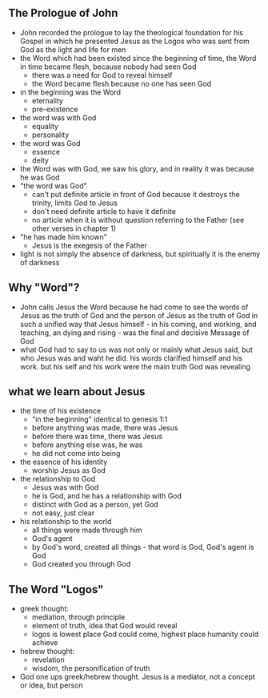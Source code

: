 ## The Prologue of John
* John recorded the prologue to lay the theological foundation for his Gospel in which he presented Jesus as the Logos who was sent from God as the light and life for men
* the Word which had been existed since the beginning of time, the Word in time became flesh, because nobody had seen God
    * there was a need for God to reveal himself
    * the Word became flesh because no one has seen God
* in the beginning was the Word
    * eternality
    * pre-existence
* the word was with God
    * equality
    * personality
* the word was God
    * essence
    * deity
* the Word was with God, we saw his glory, and in reality it was because he was God
* "the word was God"
    * can't put definite article in front of God because it destroys the trinity, limits God to Jesus
    * don't need definite article to have it definite
    * no article when it is without question referring to the Father (see other verses in chapter 1)
* "he has made him known"
    * Jesus is the exegesis of the Father
* light is not simply the absence of darkness, but spiritually it is the enemy of darkness

## Why "Word"?
* John calls Jesus the Word because he had come to see the words of Jesus as the truth of God and the person of Jesus as the truth of God in such a unified way that Jesus himself - in his coming, and working, and teaching, an dying and rising - was the final and decisive Message of God
* what God had to say to us was not only or mainly what Jesus said, but who Jesus was and waht he did. his words clarified himself and his work. but his self and his work were the main truth God was revealing

## what we learn about Jesus
* the time of his existence
    * "in the beginning" identical to genesis 1:1
    * before anything was made, there was Jesus
    * before there was time, there was Jesus
    * before anything else was, he was
    * he did not come into being
* the essence of his identity
    * worship Jesus as God
* the relationship to God
    * Jesus was with God
    * he is God, and he has a relationship with God
    * distinct with God as a person, yet God
    * not easy, just clear
* his relationship to the world
    * all things were made through him
    * God's agent
    * by God's word, created all things - that word is God, God's agent is God
    * God created you through God

## The Word "Logos"
* greek thought: 
    * mediation, through principle
    * element of truth, idea that God would reveal
    * logos is lowest place God could come, highest place humanity could achieve
* hebrew thought:
    * revelation
    * wisdom, the personification of truth
* God one ups greek/hebrew thought. Jesus is a mediator, not a concept or idea, but person
